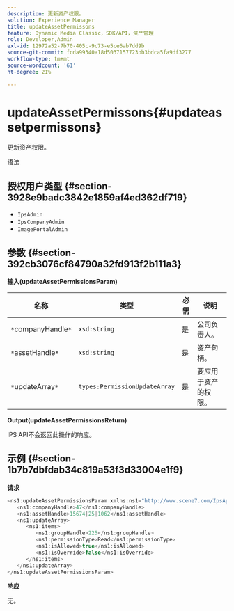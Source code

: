 ```yaml
---
description: 更新资产权限。
solution: Experience Manager
title: updateAssetPermissons
feature: Dynamic Media Classic，SDK/API，资产管理
role: Developer,Admin
exl-id: 12972a52-7b70-405c-9c73-e5ce6ab7dd9b
source-git-commit: fcda99340a18d5037157723bb3bdca5fa9df3277
workflow-type: tm+mt
source-wordcount: '61'
ht-degree: 21%

---
```


# updateAssetPermissons{#updateassetpermissons}

更新资产权限。

语法

## 授权用户类型 {#section-3928e9badc3842e1859af4ed362df719}

* `IpsAdmin`
* `IpsCompanyAdmin`
* `ImagePortalAdmin`

## 参数 {#section-392cb3076cf84790a32fd913f2b111a3}

**输入(updateAssetPermissionsParam)**

| 名称 | 类型 | 必需 | 说明 |
|---|---|---|---|
| `*`companyHandle`*` | `xsd:string` | 是 | 公司负责人。 |
| `*`assetHandle`*` | `xsd:string` | 是 | 资产句柄。 |
| `*`updateArray`*` | `types:PermissionUpdateArray` | 是 | 要应用于资产的权限。 |

**Output(updateAssetPermissionsReturn)**

IPS API不会返回此操作的响应。

## 示例 {#section-1b7b7dbfdab34c819a53f3d33004e1f9}

**请求**

```java
<ns1:updateAssetPermissionsParam xmlns:ns1="http://www.scene7.com/IpsApi/xsd">
   <ns1:companyHandle>47</ns1:companyHandle>
   <ns1:assetHandle>15674|25|1062</ns1:assetHandle>
   <ns1:updateArray>
      <ns1:items>
         <ns1:groupHandle>225</ns1:groupHandle>
         <ns1:permissionType>Read</ns1:permissionType>
         <ns1:isAllowed>true</ns1:isAllowed>
         <ns1:isOverride>false</ns1:isOverride>
      </ns1:items>
   </ns1:updateArray>
</ns1:updateAssetPermissionsParam>
```

**响应**

无。
